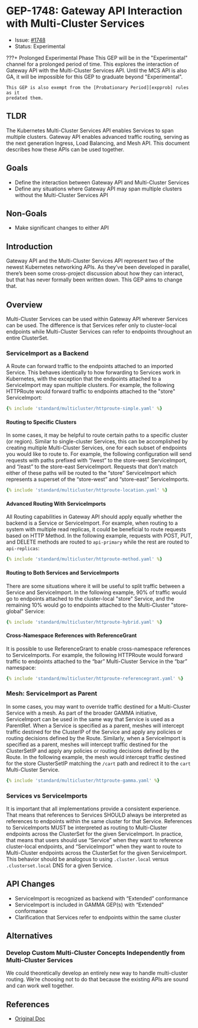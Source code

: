 # GEP-1748: Gateway API Interaction with Multi-Cluster Services

* Issue: [#1748](https://github.com/kubernetes-sigs/gateway-api/issues/1748)
* Status: Experimental

???+ Prolonged Experimental Phase
    This GEP will be in the "Experimental" channel for a prolonged period of
    time. This explores the interaction of Gateway API with the Multi-Cluster
    Services API. Until the MCS API is also GA, it will be impossible for this
    GEP to graduate beyond "Experimental".

    This GEP is also exempt from the [Probationary Period][expprob] rules as it
    predated them.

[expprob]:https://gateway-api.sigs.k8s.io/geps/overview/#probationary-period

## TLDR

The Kubernetes Multi-Cluster Services API enables Services to span multiple
clusters. Gateway API enables advanced traffic routing, serving as the next
generation Ingress, Load Balancing, and Mesh API. This document describes how
these APIs can be used together.

## Goals

* Define the interaction between Gateway API and Multi-Cluster Services
* Define any situations where Gateway API may span multiple clusters without the
  Multi-Cluster Services API

## Non-Goals

* Make significant changes to either API

## Introduction

Gateway API and the Multi-Cluster Services API represent two of the newest
Kubernetes networking APIs. As they’ve been developed in parallel, there’s been
some cross-project discussion about how they can interact, but that has never
formally been written down. This GEP aims to change that.

## Overview

Multi-Cluster Services can be used within Gateway API wherever Services can be
used. The difference is that Services refer only to cluster-local endpoints while
Multi-Cluster Services can refer to endpoints throughout an entire ClusterSet.

### ServiceImport as a Backend

A Route can forward traffic to the endpoints attached to an imported Service.
This behaves identically to how forwarding to Services work in Kubernetes, with
the exception that the endpoints attached to a ServiceImport may span multiple
clusters. For example, the following HTTPRoute would forward traffic to
endpoints attached to the "store" ServiceImport:

```yaml
{% include 'standard/multicluster/httproute-simple.yaml' %}
```

#### Routing to Specific Clusters

In some cases, it may be helpful to route certain paths to a specific cluster
(or region). Similar to single-cluster Services, this can be accomplished by
creating multiple Multi-Cluster Services, one for each subset of endpoints you
would like to route to. For example, the following configuration will send
requests with paths prefixed with “/west” to the store-west ServiceImport, and
“/east” to the store-east ServiceImport. Requests that don’t match either of
these paths will be routed to the “store” ServiceImport which represents a
superset of the “store-west” and “store-east” ServiceImports.

```yaml
{% include 'standard/multicluster/httproute-location.yaml' %}
```

#### Advanced Routing With ServiceImports

All Routing capabilities in Gateway API should apply equally whether the backend
is a Service or ServiceImport. For example, when routing to a system with
multiple read replicas, it could be beneficial to route requests based on HTTP
Method. In the following example, requests with POST, PUT, and DELETE methods
are routed to `api-primary` while the rest are routed to `api-replicas`:

```yaml
{% include 'standard/multicluster/httproute-method.yaml' %}
```

#### Routing to Both Services and ServiceImports

There are some situations where it will be useful to split traffic between a
Service and ServiceImport. In the following example, 90% of traffic would go to
endpoints attached to the cluster-local "store" Service, and the remaining 10%
would go to endpoints attached to the Multi-Cluster "store-global" Service:

```yaml
{% include 'standard/multicluster/httproute-hybrid.yaml' %}
```

#### Cross-Namespace References with ReferenceGrant

It is possible to use ReferenceGrant to enable cross-namespace references to
ServiceImports. For example, the following HTTPRoute would forward traffic to
endpoints attached to the “bar” Multi-Cluster Service in the “bar” namespace:

```yaml
{% include 'standard/multicluster/httproute-referencegrant.yaml' %}
```

### Mesh: ServiceImport as Parent

In some cases, you may want to override traffic destined for a Multi-Cluster
Service with a mesh. As part of the broader GAMMA initiative, ServiceImport can
be used in the same way that Service is used as a ParentRef. When a Service is
specified as a parent, meshes will intercept traffic destined for the ClusterIP
of the Service and apply any policies or routing decisions defined by the Route.
Similarly, when a ServiceImport is specified as a parent, meshes will intercept
traffic destined for the ClusterSetIP and apply any policies or routing
decisions defined by the Route. In the following example, the mesh would
intercept traffic destined for the store ClusterSetIP matching the `/cart` path
and redirect it to the `cart` Multi-Cluster Service.

```yaml
{% include 'standard/multicluster/httproute-gamma.yaml' %}
```

### Services vs ServiceImports

It is important that all implementations provide a consistent experience. That
means that references to Services SHOULD always be interpreted as references to
endpoints within the same cluster for that Service. References to ServiceImports
MUST be interpreted as routing to Multi-Cluster endpoints across the ClusterSet
for the given ServiceImport. In practice, that means that users should use
“Service” when they want to reference cluster-local endpoints, and
“ServiceImport” when they want to route to Multi-Cluster endpoints across the
ClusterSet for the given ServiceImport. This behavior should be analogous to
using `.cluster.local` versus `.clusterset.local` DNS for a given Service.

## API Changes

* ServiceImport is recognized as backend with “Extended” conformance
* ServiceImport is included in GAMMA GEP(s) with “Extended” conformance
* Clarification that Services refer to endpoints within the same cluster

## Alternatives

### Develop Custom Multi-Cluster Concepts Independently from Multi-Cluster Services

We could theoretically develop an entirely new way to handle multi-cluster routing. We’re choosing not to do that because the existing APIs are sound and can work well together.

## References

* [Original Doc](https://docs.google.com/document/d/1akwzBKtMKkkUV8tX-O7tPcI4BPMOLZ-gmS7Iz-7AOQE/edit#)
